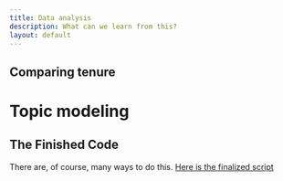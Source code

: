 ```yaml
---
title: Data analysis
description: What can we learn from this?
layout: default
---
```

## Comparing tenure


# Topic modeling


## The Finished Code

There are, of course, many ways to do this. [Here is the finalized script](NYS-assembly.R)
